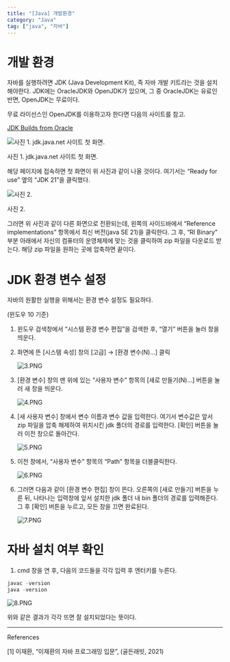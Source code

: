 ```yaml
---
title: "[Java] 개발환경"
category: "Java"
tag: ["java", "자바"]
---
```


# 개발 환경

자바를 실행하려면 JDK (Java Development Kit), 즉 자바 개발 키트라는 것을 설치해야한다. JDK에는 OracleJDK와 OpenJDK가 있으며, 그 중 OracleJDK는 유료인 반면, OpenJDK는 무료이다. 

무료 라이선스인 OpenJDK를 이용하고자 한다면 다음의 사이트를 참고.

[JDK Builds from Oracle](https://jdk.java.net/)

![사진 1. jdk.java.net 사이트 첫 화면.](/images/2024-02-27/2024-02-27-java-%EA%B0%9C%EB%B0%9C%ED%99%98%EA%B2%BD-1.png)

사진 1. jdk.java.net 사이트 첫 화면.

해당 페이지에 접속하면 첫 화면이 위 사진과 같이 나올 것이다. 여기서는 “Ready for use” 옆의 “JDK 21”을 클릭했다. 

![사진 2.](/images/2024-02-27/2024-02-27-java-%EA%B0%9C%EB%B0%9C%ED%99%98%EA%B2%BD-2.png)

사진 2.

그러면 위 사진과 같이 다른 화면으로 전환되는데, 왼쪽의 사이드바에서 “Reference implementations” 항목에서 최신 버전(java SE 21)을 클릭한다. 그 후, “RI Binary” 부분 아래에서 자신의 컴퓨터의 운영체제에 맞는 것을 클릭하여 zip 파일을 다운로드 받는다. 해당 zip 파일을 원하는 곳에 압축하면 끝이다. 

# JDK 환경 변수 설정

자바의 원활한 실행을 위해서는 환경 변수 설정도 필요하다. 

(윈도우 10 기준)

1. 윈도우 검색창에서 “시스템 환경 변수 편집”을 검색한 후, “열기” 버튼을 눌러 창을 띄운다. 
2. 화면에 뜬 [시스템 속성] 창의 [고급] → [환경 변수(N)…] 클릭
    
    ![3.PNG](/images/2024-02-27/2024-02-27-java-%EA%B0%9C%EB%B0%9C%ED%99%98%EA%B2%BD-3.png)
    

3. [환경 변수] 창의 맨 위에 있는 “사용자 변수” 항목의 [새로 만들기(N)…] 버튼을 눌러 새 창을 띄운다. 
    
    ![4.PNG](/images/2024-02-27/2024-02-27-java-%EA%B0%9C%EB%B0%9C%ED%99%98%EA%B2%BD-4.png)
    
4. [새 사용자 변수] 창에서 변수 이름과 변수 값을 입력한다. 여기서 변수값은 앞서 zip 파일을 압축 해제하여 위치시킨 jdk 폴더의 경로를 입력한다. [확인] 버튼을 눌러 이전 창으로 돌아간다. 
    
    ![5.PNG](/images/2024-02-27/2024-02-27-java-%EA%B0%9C%EB%B0%9C%ED%99%98%EA%B2%BD-5.png)
    
5. 이전 창에서, “사용자 변수” 항목의 “Path” 항목을 더블클릭한다. 
    
    ![6.PNG](/images/2024-02-27/2024-02-27-java-%EA%B0%9C%EB%B0%9C%ED%99%98%EA%B2%BD-6.png)
    
6. 그러면 다음과 같이 [환경 변수 편집] 창이 뜬다. 오른쪽의 [새로 만들기] 버튼을 누른 뒤, 나타나는 입력창에 앞서 설치한 jdk 폴더 내 bin 폴더의 경로를 입력해준다. 그 후 [확인] 버튼을 누르고, 모든 창을 끄면 완료된다. 
    
    ![7.PNG](/images/2024-02-27/2024-02-27-java-%EA%B0%9C%EB%B0%9C%ED%99%98%EA%B2%BD-7.png)
    

# 자바 설치 여부 확인

1. cmd 창을 연 후, 다음의 코드들을 각각 입력 후 엔터키를 누른다. 

```powershell
javac -version
java -version
```

![8.PNG](/images/2024-02-27/2024-02-27-java-%EA%B0%9C%EB%B0%9C%ED%99%98%EA%B2%BD-8.png)

위와 같은 결과가 각각 뜨면 잘 설치되었다는 뜻이다.

-----
References

[1] 이재환, “이재환의 자바 프로그래밍 입문”, (골든래빗, 2021)